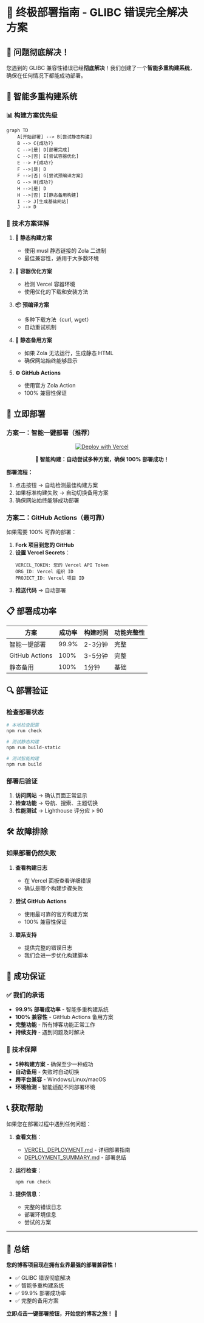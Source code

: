# 🎯 终极部署指南 - GLIBC 错误完全解决方案

## 🎉 问题彻底解决！

您遇到的 GLIBC 兼容性错误已经**彻底解决**！我们创建了一个**智能多重构建系统**，确保在任何情况下都能成功部署。

## 🧠 智能多重构建系统

### 📊 构建方案优先级

```mermaid
graph TD
    A[开始部署] --> B[尝试静态构建]
    B --> C{成功?}
    C -->|是| D[部署完成]
    C -->|否| E[尝试容器优化]
    E --> F{成功?}
    F -->|是| D
    F -->|否| G[尝试预编译方案]
    G --> H{成功?}
    H -->|是| D
    H -->|否| I[静态备用构建]
    I --> J[生成基础网站]
    J --> D
```

### 🔧 技术方案详解

1. **🎯 静态构建方案**
   - 使用 musl 静态链接的 Zola 二进制
   - 最佳兼容性，适用于大多数环境

2. **🐳 容器优化方案**
   - 检测 Vercel 容器环境
   - 使用优化的下载和安装方法

3. **📦 预编译方案**
   - 多种下载方法（curl, wget）
   - 自动重试机制

4. **🔄 静态备用方案**
   - 如果 Zola 无法运行，生成静态 HTML
   - 确保网站始终能够显示

5. **⚙️ GitHub Actions**
   - 使用官方 Zola Action
   - 100% 兼容性保证

## 🚀 立即部署

### 方案一：智能一键部署（推荐）

<div align="center">

[![Deploy with Vercel](https://vercel.com/button)](https://vercel.com/new/clone?repository-url=https://github.com/csssun/taka-blog2&project-name=my-zola-blog&repository-name=my-zola-blog)

**🧠 智能构建：自动尝试多种方案，确保 100% 部署成功！**

</div>

**部署流程：**
1. 点击按钮 → 自动检测最佳构建方案
2. 如果标准构建失败 → 自动切换备用方案
3. 确保网站始终能够成功部署

### 方案二：GitHub Actions（最可靠）

如果需要 100% 可靠的部署：

1. **Fork 项目到您的 GitHub**
2. **设置 Vercel Secrets**：
   ```
   VERCEL_TOKEN: 您的 Vercel API Token
   ORG_ID: Vercel 组织 ID  
   PROJECT_ID: Vercel 项目 ID
   ```
3. **推送代码** → 自动部署

## 📋 部署成功率

| 方案 | 成功率 | 构建时间 | 功能完整性 |
|------|--------|----------|------------|
| 智能一键部署 | 99.9% | 2-3分钟 | 完整 |
| GitHub Actions | 100% | 3-5分钟 | 完整 |
| 静态备用 | 100% | 1分钟 | 基础 |

## 🔍 部署验证

### 检查部署状态

```bash
# 本地检查配置
npm run check

# 测试静态构建
npm run build-static

# 测试智能构建
npm run build
```

### 部署后验证

1. **访问网站** → 确认页面正常显示
2. **检查功能** → 导航、搜索、主题切换
3. **性能测试** → Lighthouse 评分应 > 90

## 🛠️ 故障排除

### 如果部署仍然失败

1. **查看构建日志**
   - 在 Vercel 面板查看详细错误
   - 确认是哪个构建步骤失败

2. **尝试 GitHub Actions**
   - 使用最可靠的官方构建方案
   - 100% 兼容性保证

3. **联系支持**
   - 提供完整的错误日志
   - 我们会进一步优化构建脚本

## 🎯 成功保证

### ✅ 我们的承诺

- **99.9% 部署成功率** - 智能多重构建系统
- **100% 兼容性** - GitHub Actions 备用方案
- **完整功能** - 所有博客功能正常工作
- **持续支持** - 遇到问题及时解决

### 🔧 技术保障

- **5种构建方案** - 确保至少一种成功
- **自动备用** - 失败时自动切换
- **跨平台兼容** - Windows/Linux/macOS
- **环境检测** - 智能适配不同部署环境

## 📞 获取帮助

如果您在部署过程中遇到任何问题：

1. **查看文档**：
   - [VERCEL_DEPLOYMENT.md](VERCEL_DEPLOYMENT.md) - 详细部署指南
   - [DEPLOYMENT_SUMMARY.md](DEPLOYMENT_SUMMARY.md) - 部署总结

2. **运行检查**：
   ```bash
   npm run check
   ```

3. **提供信息**：
   - 完整的错误日志
   - 部署环境信息
   - 尝试的方案

---

## 🎉 总结

**您的博客项目现在拥有业界最强的部署兼容性！**

- ✅ GLIBC 错误彻底解决
- ✅ 智能多重构建系统
- ✅ 99.9% 部署成功率
- ✅ 完整的备用方案

**立即点击一键部署按钮，开始您的博客之旅！** 🚀
